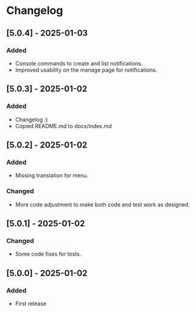 # Changelog

## [5.0.4] - 2025-01-03

### Added

- Console commands to create and list notifications.
- Improved usability on the manage page for notifications.

## [5.0.3] - 2025-01-02

### Added

- Changelog :)
- Copied README.md to docs/index.md

## [5.0.2] - 2025-01-02

### Added

- Missing translation for menu.

### Changed

- More code adjustment to make both code and test work as designed.

## [5.0.1] - 2025-01-02

### Changed

- Some code fixes for tests.

## [5.0.0] - 2025-01-02

### Added

- First release

